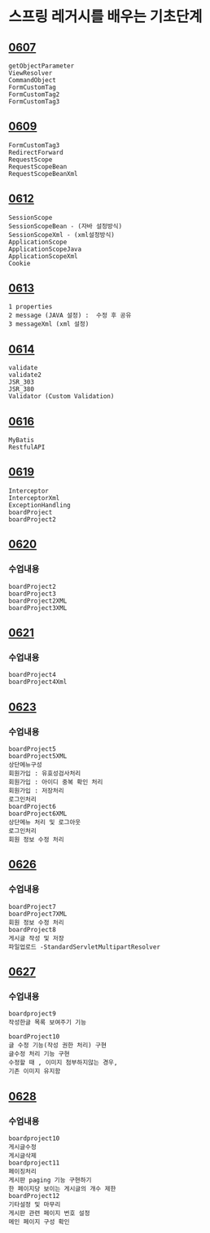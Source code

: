 # 스프링 레거시를 배우는 기초단계

## [0607](https://github.com/nxx5xxx/spring/blob/master/0607.md)

    getObjectParameter
    ViewResolver
    CommandObject
    FormCustomTag
    FormCustomTag2
    FormCustomTag3

## [0609](https://github.com/nxx5xxx/spring/blob/master/0609.md)

    FormCustomTag3
    RedirectForward
    RequestScope
    RequestScopeBean
    RequestScopeBeanXml

## [0612](https://github.com/nxx5xxx/spring/blob/master/0612.md)
    SessionScope
    SessionScopeBean - (자바 설정방식)
    SessionScopeXml - (xml설정방식)
    ApplicationScope
    ApplicationScopeJava
    ApplicationScopeXml
    Cookie

## [0613](https://github.com/nxx5xxx/spring/blob/master/0613.md)
    1 properties
    2 message (JAVA 설정) :  수정 후 공유
    3 messageXml (xml 설정)

## [0614](https://github.com/nxx5xxx/spring/blob/master/0614.md)
    validate
    validate2
    JSR_303
    JSR_380
    Validator (Custom Validation)

## [0616](https://github.com/nxx5xxx/spring/blob/master/0616.md)
    MyBatis
    RestfulAPI

## [0619](https://github.com/nxx5xxx/spring/blob/master/0619.md)
    Interceptor
    InterceptorXml
    ExceptionHandling
    boardProject
    boardProject2

## [0620](https://github.com/nxx5xxx/spring/blob/master/0620.md)
### 수업내용
    boardProject2
    boardProject3
    boardProject2XML
    boardProject3XML

## [0621](https://github.com/nxx5xxx/spring/blob/master/0621.md)
### 수업내용
	boardProject4
	boardProject4Xml

## [0623](https://github.com/nxx5xxx/spring/blob/master/0623.md)
### 수업내용
	boardProject5
	boardProject5XML
	상단메뉴구성
	회원가입 : 유효성검사처리
	회원가입 : 아이디 중복 확인 처리
	회원가입 : 저장처리
	로그인처리
	boardProject6
	boardProject6XML
	상단메뉴 처리 및 로그아웃
	로그인처리
	회원 정보 수정 처리

## [0626](https://github.com/nxx5xxx/spring/blob/master/0626.md)
### 수업내용
	boardProject7
	boardProject7XML
	회원 정보 수정 처리
	boardProject8
	게시글 작성 및 저장
	파일업로드 -StandardServletMultipartResolver


## [0627](https://github.com/nxx5xxx/spring/blob/master/0627.md)
### 수업내용
	boardproject9
	작성한글 목록 보여주기 기능

    boardProject10
 	글 수정 기능(작성 권한 처리) 구현
 	글수정 처리 기능 구현
 	수정할 때 , 이미지 첨부하지않는 경우,
 	기존 이미지 유지함

## [0628](https://github.com/nxx5xxx/spring/blob/master/0628.md)
### 수업내용
	boardproject10
	게시글수정
	게시글삭제
	boardproject11
	페이징처리
	게시판 paging 기능 구현하기
	한 페이지당 보이는 게시글의 개수 제한
	boardProject12
	기타설정 및 마무리
	게시판 관련 페이지 번호 설정
	메인 페이지 구성 확인